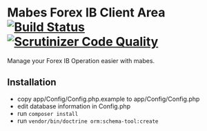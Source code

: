 Mabes Forex IB Client Area [![Build Status](https://travis-ci.org/Atriedes/mabes.svg?branch=master)](https://travis-ci.org/Atriedes/mabes) [![Scrutinizer Code Quality](https://scrutinizer-ci.com/g/Atriedes/mabes/badges/quality-score.png?b=master)](https://scrutinizer-ci.com/g/Atriedes/mabes/?branch=master)
===

Manage your Forex IB Operation easier with mabes.

Installation
---

- copy app/Config/Config.php.example to app/Config/Config.php
- edit database information in Config.php
- run `composer install`
- run `vendor/bin/doctrine orm:schema-tool:create`
